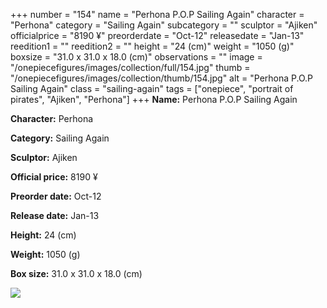+++
number = "154"
name = "Perhona P.O.P Sailing Again"
character = "Perhona"
category = "Sailing Again"
subcategory = ""
sculptor = "Ajiken"
officialprice = "8190 ¥"
preorderdate = "Oct-12"
releasedate = "Jan-13"
reedition1 = ""
reedition2 = ""
height = "24 (cm)"
weight = "1050 (g)"
boxsize = "31.0 x 31.0 x 18.0 (cm)"
observations = ""
image = "/onepiecefigures/images/collection/full/154.jpg"
thumb = "/onepiecefigures/images/collection/thumb/154.jpg"
alt = "Perhona P.O.P Sailing Again"
class = "sailing-again"
tags = ["onepiece", "portrait of pirates", "Ajiken", "Perhona"]
+++
**Name:** Perhona P.O.P Sailing Again

**Character:** Perhona

**Category:** Sailing Again 

**Sculptor:** Ajiken

**Official price:** 8190 ¥

**Preorder date:** Oct-12

**Release date:** Jan-13

**Height:** 24 (cm)

**Weight:** 1050 (g)

**Box size:** 31.0 x 31.0 x 18.0 (cm)

<img src="/onepiecefigures/images/collection/thumb/154.jpg">